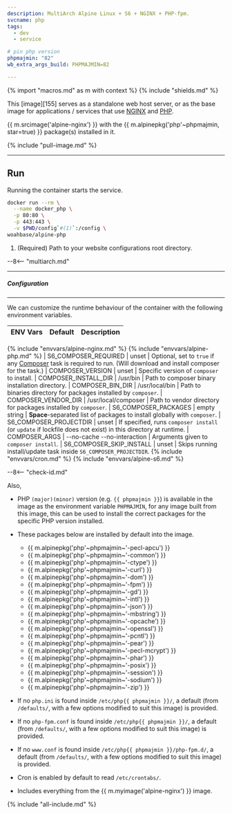 ```yaml
---
description: MultiArch Alpine Linux + S6 + NGINX + PHP-fpm.
svcname: php
tags:
  - dev
  - service

# pin php version
phpmajmin: "82"
wb_extra_args_build: PHPMAJMIN=82

---
```


{% import "macros.md" as m with context %}
{% include "shields.md" %}

This [image][155] serves as a standalone web host server, or as
the base image for applications / services that use [NGINX][1]
and [PHP][2].

{{ m.srcimage('alpine-nginx') }} with the {{ m.alpinepkg('php'~phpmajmin,
star=true) }} package(s) installed in it.

{% include "pull-image.md" %}

---
Run
---

Running the container starts the service.

``` sh
docker run --rm \
  --name docker_php \
  -p 80:80 \
  -p 443:443 \
  -v $PWD/config`#(1)`:/config \
woahbase/alpine-php
```

1. (Required) Path to your website configurations root directory.

--8<-- "multiarch.md"

---
##### Configuration
---

We can customize the runtime behaviour of the container with the
following environment variables.

| ENV Vars                 | Default                     | Description
| :---                     | :---                        | :---
{% include "envvars/alpine-nginx.md" %}
{% include "envvars/alpine-php.md" %}
| S6_COMPOSER_REQUIRED     | unset                       | Optional, set to `true` if any [Composer][3] task is required to run. (Will download and install composer for the task.)
| COMPOSER_VERSION         | unset                       | Specific version of `composer` to install.
| COMPOSER_INSTALL_DIR     | /usr/bin                    | Path to composer binary installation directory.
| COMPOSER_BIN_DIR         | /usr/local/bin              | Path to binaries directory for packages installed by `composer`.
| COMPOSER_VENDOR_DIR      | /usr/local/composer         | Path to vendor directory for packages installed by `composer`.
| S6_COMPOSER_PACKAGES     | empty string                | **Space**-separated list of packages to install globally with `composer`.
| S6_COMPOSER_PROJECTDIR   | unset                       | If specified, runs `composer install` (or `update` if lockfile does not exist) in this directory at runtime.
| COMPOSER_ARGS            | --no-cache --no-interaction | Arguments given to `composer install`.
| S6_COMPOSER_SKIP_INSTALL | unset                       | Skips running install/update task inside `S6_COMPOSER_PROJECTDIR`.
{% include "envvars/cron.md" %}
{% include "envvars/alpine-s6.md" %}

--8<-- "check-id.md"

Also,

* PHP `(major)(minor)` version (e.g. `{{ phpmajmin }}`) is available in the
  image as the environment variable `PHPMAJMIN`, for any image
  built from this image, this can be used to install the correct
  packages for the specific PHP version installed.

* These packages below are installed by default into the image.

    * {{ m.alpinepkg('php'~phpmajmin~'-pecl-apcu') }}
    * {{ m.alpinepkg('php'~phpmajmin~'-common') }}
    * {{ m.alpinepkg('php'~phpmajmin~'-ctype') }}
    * {{ m.alpinepkg('php'~phpmajmin~'-curl') }}
    * {{ m.alpinepkg('php'~phpmajmin~'-dom') }}
    * {{ m.alpinepkg('php'~phpmajmin~'-fpm') }}
    * {{ m.alpinepkg('php'~phpmajmin~'-gd') }}
    * {{ m.alpinepkg('php'~phpmajmin~'-intl') }}
    * {{ m.alpinepkg('php'~phpmajmin~'-json') }}
    * {{ m.alpinepkg('php'~phpmajmin~'-mbstring') }}
    * {{ m.alpinepkg('php'~phpmajmin~'-opcache') }}
    * {{ m.alpinepkg('php'~phpmajmin~'-openssl') }}
    * {{ m.alpinepkg('php'~phpmajmin~'-pcntl') }}
    * {{ m.alpinepkg('php'~phpmajmin~'-pear') }}
    * {{ m.alpinepkg('php'~phpmajmin~'-pecl-mcrypt') }}
    * {{ m.alpinepkg('php'~phpmajmin~'-phar') }}
    * {{ m.alpinepkg('php'~phpmajmin~'-posix') }}
    * {{ m.alpinepkg('php'~phpmajmin~'-session') }}
    * {{ m.alpinepkg('php'~phpmajmin~'-sodium') }}
    * {{ m.alpinepkg('php'~phpmajmin~'-zip') }}

* If no `php.ini` is found inside  `/etc/php{{ phpmajmin }}/`,
  a default (from `/defaults/`, with a few options modified to suit
  this image) is provided.

* If no `php-fpm.conf` is found inside  `/etc/php{{ phpmajmin
  }}/`, a default (from `/defaults/`, with a few options modified to
  suit this image) is provided.

* If no `www.conf` is found inside  `/etc/php{{ phpmajmin
  }}/php-fpm.d/`, a default (from `/defaults/`, with a few options
  modified to suit this image) is provided.

* Cron is enabled by default to read `/etc/crontabs/`.

* Includes everything from the {{ m.myimage('alpine-nginx') }} image.

[1]: https://nginx.org
[2]: http://php.net/
[3]: https://getcomposer.org/

{% include "all-include.md" %}
